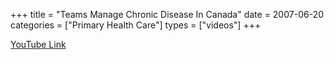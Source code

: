+++
title = "Teams Manage Chronic Disease In Canada"
date = 2007-06-20
categories = ["Primary Health Care"]
types = ["videos"]
+++

[YouTube Link](https://www.youtube.com/watch?v=PADGp1I34is)
